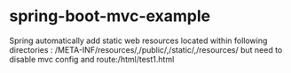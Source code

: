 # spring-boot-mvc-example
Spring automatically add static web resources located within following directories : /META-INF/resources/,/public/,/static/,/resources/ but need to disable mvc config and route:/html/test1.html
